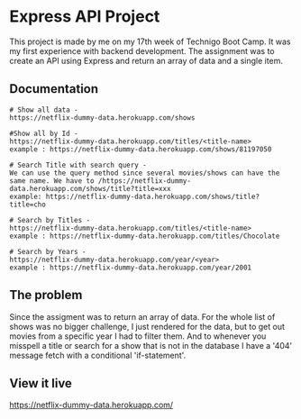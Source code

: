 # Express API Project

This project is made by me on my 17th week of Technigo Boot Camp. 
It was my first experience with backend development.
The assignment was to create an API using Express and return an array of data and a single item. 

## Documentation

    # Show all data - 
    https://netflix-dummy-data.herokuapp.com/shows

    #Show all by Id -
    https://netflix-dummy-data.herokuapp.com/titles/<title-name>
    example : https://netflix-dummy-data.herokuapp.com/shows/81197050

    # Search Title with search query -
    We can use the query method since several movies/shows can have the same name. We have to /https://netflix-dummy-data.herokuapp.com/shows/title?title=xxx
    example: https://netflix-dummy-data.herokuapp.com/shows/title?title=cho
    
    # Search by Titles -
    https://netflix-dummy-data.herokuapp.com/titles/<title-name>
    example : https://netflix-dummy-data.herokuapp.com/titles/Chocolate

    # Search by Years -
    https://netflix-dummy-data.herokuapp.com/year/<year>
    example : https://netflix-dummy-data.herokuapp.com/year/2001



## The problem

Since the assigment was to return an array of data. For the whole list of shows was no bigger challenge, I just rendered for the data,  but to get out movies from a specific year I had to filter them. 
And to whenever you misspell a title or search for a show that is not in the database I have a '404' message fetch with a conditional 'if-statement'. 

## View it live

https://netflix-dummy-data.herokuapp.com/
